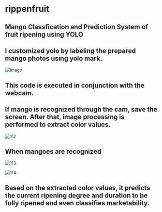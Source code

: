 # rippenfruit
## Mango Classfication and Prediction System of fruit ripening using YOLO

## I customized yolo by labeling the prepared mango photos using yolo mark.
![image](https://user-images.githubusercontent.com/62790857/145363706-87a8f266-32e8-4b66-9e7d-061c2cb2fbc4.png)

## This code is executed in conjunction with the webcam.

## If mango is recognized through the cam, save the screen. After that, image processing is performed to extract color values.
![112](https://user-images.githubusercontent.com/62790857/145364674-740db4c0-7080-418d-9dbd-96cc7fc82a77.png)

## When mangoes are recognized


![113](https://user-images.githubusercontent.com/62790857/145364703-d19dbab6-0baa-402b-8344-c146123d1347.png)




![114](https://user-images.githubusercontent.com/62790857/145364717-ebad224a-4c7b-4e0a-b398-ef21b0437561.png)






## Based on the extracted color values, it predicts the current ripening degree and duration to be fully ripened and even classifies marketability.
